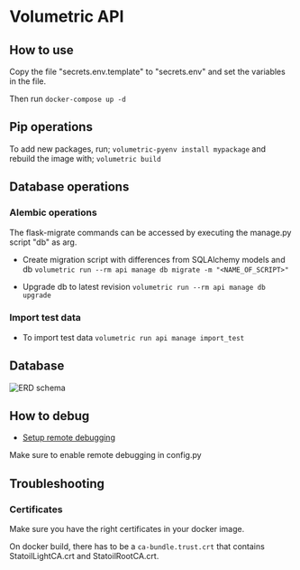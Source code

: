 # Volumetric API

## How to use

Copy the file "secrets.env.template" to "secrets.env" and set the variables in the file.

Then run `docker-compose up -d`

## Pip operations
To add new packages, run;
`volumetric-pyenv install mypackage`
and rebuild the image with;
`volumetric build`

## Database operations

### Alembic operations

The flask-migrate commands can be accessed by executing the manage.py script "db" as arg.

* Create migration script with differences from SQLAlchemy models and db
```volumetric run --rm api manage db migrate -m "<NAME_OF_SCRIPT>"```

* Upgrade db to latest revision
```volumetric run --rm api manage db upgrade```

### Import test data

* To import test data
```volumetric run api manage import_test```

## Database

![ERD schema][erd]

[erd]: https://git.statoil.no/volumetric/api/-/jobs/artifacts/master/raw/data/build/schema.png?job=create_erd

## How to debug

* [Setup remote debugging](https://git.equinor.com/CRIS/cris-run/wikis/remote-debugging-in-cris-api)

Make sure to enable remote debugging in config.py

## Troubleshooting

### Certificates

Make sure you have the right certificates in your docker image. 

On docker build, there has to be a `ca-bundle.trust.crt` that contains StatoilLightCA.crt and StatoilRootCA.crt.
